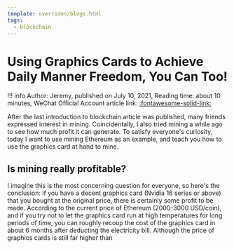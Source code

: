 ```yaml
---
template: overrides/blogs.html
tags:
  - blockchain
---
```


# Using Graphics Cards to Achieve Daily Manner Freedom, You Can Too!

!!! info
    Author: Jeremy, published on July 10, 2021, Reading time: about 10 minutes, WeChat Official Account article link: [:fontawesome-solid-link:](https://mp.weixin.qq.com/s/6_HT2ZXp44ECw66RzO_kUA)


After the last introduction to blockchain article was published, many friends expressed interest in mining. Coincidentally, I also tried mining a while ago to see how much profit it can generate. To satisfy everyone's curiosity, today I want to use mining Ethereum as an example, and teach you how to use the graphics card at hand to mine.

## Is mining really profitable?
I imagine this is the most concerning question for everyone, so here's the conclusion: if you have a decent graphics card (Nvidia 16 series or above) that you bought at the original price, there is certainly some profit to be made. According to the current price of Ethereum (2000-3000 USD/coin), and if you try not to let the graphics card run at high temperatures for long periods of time, you can roughly recoup the cost of the graphics card in about 6 months after deducting the electricity bill. Although the price of graphics cards is still far higher than